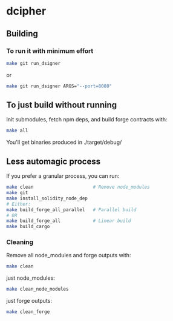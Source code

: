 # dcipher

## Building

### To run it with minimum effort
```bash
make git run_dsigner
```
or
```bash
make git run_dsigner ARGS="--port=8080"
```

## To just build without running
Init submodules, fetch npm deps, and build forge contracts with:
```bash
make all
```
You'll get binaries produced in ./target/debug/


## Less automagic process
If you prefer a granular process, you can run:
```bash
make clean                      # Remove node_modules
make git
make install_solidity_node_dep
# Either:
make build_forge_all_parallel   # Parallel build
# OR
make build_forge_all            # Linear build
make build_cargo
```

### Cleaning
Remove all node_modules and forge outputs with:
```bash
make clean
```

just node_modules:
```bash
make clean_node_modules
```

just forge outputs:
```bash
make clean_forge
```
